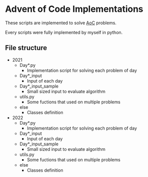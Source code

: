# Advent of Code Implementations
These scripts are implemented to solve [A](https://adventofcode.com/2021)[oC](https://adventofcode.com/2022) problems.

Every scripts were fully implemented by myself in python.

## File structure
- 2021
    - Day*.py
        - Implementation script for solving each problem of day
    - Day*_input
        - Input of each day
    - Day*_input_sample
        - Small sized input to evaluate algorithm
    - utils.py
        - Some fuctions that used on multiple problems
    - else
        - Classes definition
- 2022
    - Day*.py
        - Implementation script for solving each problem of day
    - Day*_input
        - Input of each day
    - Day*_input_sample
        - Small sized input to evaluate algorithm
    - utils.py
        - Some fuctions that used on multiple problems
    - else
        - Classes definition
